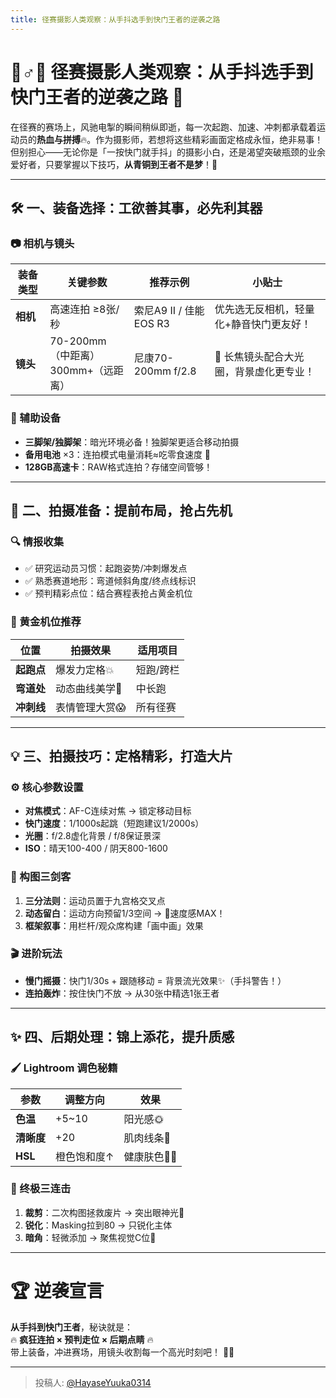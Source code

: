 ```yaml
---
title: 径赛摄影人类观察：从手抖选手到快门王者的逆袭之路
---
```


# 🏃♂️📸 径赛摄影人类观察：从手抖选手到快门王者的逆袭之路 🌟

在径赛的赛场上，风驰电掣的瞬间稍纵即逝，每一次起跑、加速、冲刺都承载着运动员的**热血与拼搏**🔥。作为摄影师，若想将这些精彩画面定格成永恒，绝非易事！但别担心——无论你是「一按快门就手抖」的摄影小白，还是渴望突破瓶颈的业余爱好者，只要掌握以下技巧，**从青铜到王者不是梦**！🚀

---

## 🛠️ 一、装备选择：工欲善其事，必先利其器

### 📷 相机与镜头
| 装备类型 | 关键参数                               | 推荐示例               | 小贴士                                  |
| -------- | -------------------------------------- | ---------------------- | --------------------------------------- |
| **相机** | 高速连拍 ≥8张/秒                       | 索尼A9 II / 佳能EOS R3 | 优先选无反相机，轻量化+静音快门更友好！ |
| **镜头** | 70-200mm（中距离）<br>300mm+（远距离） | 尼康70-200mm f/2.8     | 🌈 长焦镜头配合大光圈，背景虚化更专业！  |

### 🎒 辅助设备
- **三脚架/独脚架**：暗光环境必备！独脚架更适合移动拍摄  
- **备用电池** ×3：连拍模式电量消耗≈吃零食速度 🍟  
- **128GB高速卡**：RAW格式连拍？存储空间管够！  

---

## 🎯 二、拍摄准备：提前布局，抢占先机

### 🔍 情报收集
- ✅ 研究运动员习惯：起跑姿势/冲刺爆发点  
- ✅ 熟悉赛道地形：弯道倾斜角度/终点线标识  
- ✅ 预判精彩点位：结合赛程表抢占黄金机位  

### 📍 黄金机位推荐
| 位置       | 拍摄效果      | 适用项目  |
| ---------- | ------------- | --------- |
| **起跑点** | 爆发力定格💥   | 短跑/跨栏 |
| **弯道处** | 动态曲线美学🎨 | 中长跑    |
| **冲刺线** | 表情管理大赏😱 | 所有径赛  |

---

## 💡 三、拍摄技巧：定格精彩，打造大片

### ⚙️ 核心参数设置
- **对焦模式**：AF-C连续对焦 → 锁定移动目标  
- **快门速度**：1/1000s起跳（短跑建议1/2000s）  
- **光圈**：f/2.8虚化背景 / f/8保证景深  
- **ISO**：晴天100-400 / 阴天800-1600  

### 🎨 构图三剑客
1. **三分法则**：运动员置于九宫格交叉点  
2. **动态留白**：运动方向预留1/3空间 → 🚀速度感MAX！  
3. **框架叙事**：用栏杆/观众席构建「画中画」效果  

### 🎬 进阶玩法
- **慢门摇摄**：快门1/30s + 跟随移动 = 背景流光效果✨（手抖警告！）  
- **连拍轰炸**：按住快门不放 → 从30张中精选1张王者  

---

## ✨ 四、后期处理：锦上添花，提升质感

### 🖌️ Lightroom 调色秘籍
| 参数       | 调整方向    | 效果       |
| ---------- | ----------- | ---------- |
| **色温**   | +5~10       | 阳光感🌞    |
| **清晰度** | +20         | 肌肉线条💪  |
| **HSL**    | 橙色饱和度↑ | 健康肤色👩🦰 |

### 🎯 终极三连击
1. **裁剪**：二次构图拯救废片 → 突出眼神光👀  
2. **锐化**：Masking拉到80 → 只锐化主体  
3. **暗角**：轻微添加 → 聚焦视觉C位🎯  

---

# 🏆 逆袭宣言  
**从手抖到快门王者**，秘诀就是：  
🔥 **疯狂连拍 × 预判走位 × 后期点睛** 🔥  
带上装备，冲进赛场，用镜头收割每一个高光时刻吧！ 📸💨

---

> 投稿人: [@HayaseYuuka0314](https://github.com/HayaseYuuka0314)
